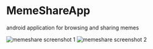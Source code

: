 # MemeShareApp
android application for browsing and sharing memes

![memeshare screenshot 1](https://user-images.githubusercontent.com/31827089/131103727-f283da36-b884-49fe-a581-89848816264e.jpeg)
![memeshare screenshot 2](https://user-images.githubusercontent.com/31827089/131103768-ea53a97c-5f7b-41c4-ae74-29a2ed243381.jpeg)
